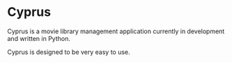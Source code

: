 # Cyprus

Cyprus is a movie library management application currently in development
and written in Python.

Cyprus is designed to be very easy to use. 
